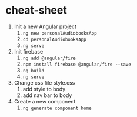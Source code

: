 # cheat-sheet

1. Init a new Angular project
    1. `ng new personalAudiobooksApp`
    1. `cd personalAudiobooksApp`
    1. `ng serve`
1. Init firebase
    1. `ng add @angular/fire`
   2. `npm install firebase @angular/fire --save`
   3. `ng build`
   4. `ng serve`
1. Change css file style.css
    1. add style to body
    1. add nav bar to body
1. Create a new component
    1. `ng generate component home`
